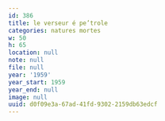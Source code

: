```yaml
---
id: 386
title: le verseur é pe’trole
categories: natures mortes
w: 50
h: 65
location: null
note: null
file: null
year: '1959'
year_start: 1959
year_end: null
image: null
uuid: d0f09e3a-67ad-41fd-9302-2159db63edcf
---
```



